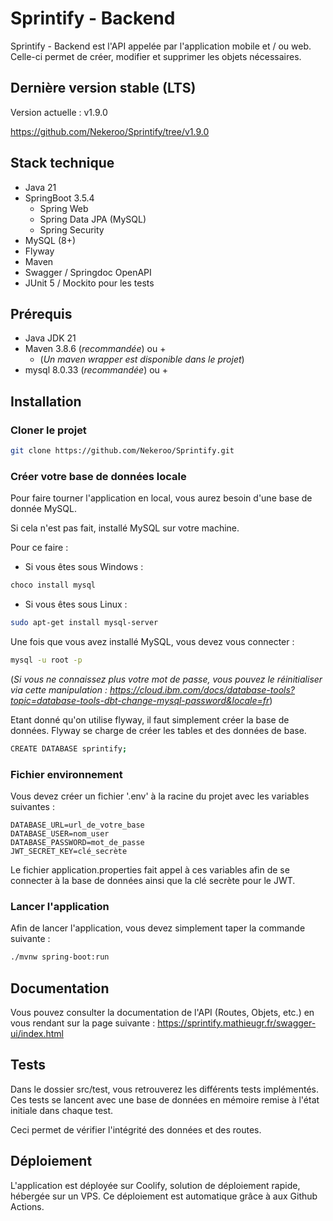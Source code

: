 # Sprintify - Backend

Sprintify - Backend est l'API appelée par l'application mobile et / ou web. 
Celle-ci permet de créer, modifier et supprimer les objets nécessaires.

## Dernière version stable (LTS)

Version actuelle : v1.9.0

https://github.com/Nekeroo/Sprintify/tree/v1.9.0

## Stack technique

* Java 21
* SpringBoot 3.5.4
  * Spring Web
  * Spring Data JPA (MySQL)
  * Spring Security
* MySQL (8+)
* Flyway
* Maven 
* Swagger / Springdoc OpenAPI
* JUnit 5 / Mockito pour les tests

## Prérequis

* Java JDK 21
* Maven 3.8.6 (*recommandée*) ou + 
  * (*Un maven wrapper est disponible dans le projet*)
* mysql 8.0.33 (*recommandée*) ou +

## Installation

### Cloner le projet 

```bash
git clone https://github.com/Nekeroo/Sprintify.git
```

### Créer votre base de données locale 

Pour faire tourner l'application en local, vous aurez besoin d'une base de donnée MySQL.

Si cela n'est pas fait, installé MySQL sur votre machine.

Pour ce faire :

* Si vous êtes sous Windows : 

```bash
choco install mysql
```

* Si vous êtes sous Linux : 

```bash
sudo apt-get install mysql-server
```

Une fois que vous avez installé MySQL, vous devez vous connecter :

```bash
mysql -u root -p
```

(*Si vous ne connaissez plus votre mot de passe, vous pouvez le réinitialiser via cette manipulation : https://cloud.ibm.com/docs/database-tools?topic=database-tools-dbt-change-mysql-password&locale=fr*)

Etant donné qu'on utilise flyway, il faut simplement créer la base de données. Flyway se charge de créer les tables et des données de base.

```bash
CREATE DATABASE sprintify;
```

### Fichier environnement

Vous devez créer un fichier '.env' à la racine du projet avec les variables suivantes :

```text
DATABASE_URL=url_de_votre_base
DATABASE_USER=nom_user
DATABASE_PASSWORD=mot_de_passe
JWT_SECRET_KEY=clé_secrète
```


Le fichier application.properties fait appel à ces variables afin de se connecter à la base de données ainsi que la clé secrète pour le JWT.

### Lancer l'application

Afin de lancer l'application, vous devez simplement taper la commande suivante :

```bash
./mvnw spring-boot:run
```

## Documentation

Vous pouvez consulter la documentation de l'API (Routes, Objets, etc.) en vous rendant sur la page suivante : https://sprintify.mathieugr.fr/swagger-ui/index.html

## Tests

Dans le dossier src/test, vous retrouverez les différents tests implémentés. Ces tests se lancent avec une base de données en mémoire remise à l'état initiale dans chaque test.

Ceci permet de vérifier l'intégrité des données et des routes.

## Déploiement

L'application est déployée sur Coolify, solution de déploiement rapide, hébergée sur un VPS. 
Ce déploiement est automatique grâce à aux Github Actions.